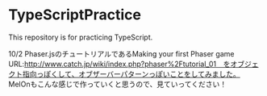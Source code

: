 # TypeScriptPractice
This repository is for practicing TypeScript.

10/2
Phaser.jsのチュートリアルであるMaking your first Phaser game　URL:http://www.catch.jp/wiki/index.php?phaser%2Ftutorial_01　をオブジェクト指向っぽくして、オブザーバーパターンっぽいことをしてみました。
MelOnもこんな感じで作っていくと思うので、見ていってください！
